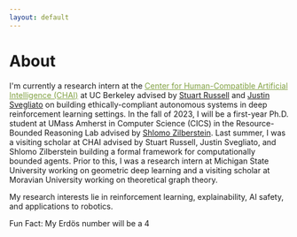 ```yaml
---
layout: default
---
```


# About

I'm currently a research intern at the <a href="https://humancompatible.ai/" style="color: rgb(129, 161, 66)">Center for Human-Compatible Artificial Intelligence (CHAI)</a> at UC Berkeley advised by [Stuart Russell](https://people.eecs.berkeley.edu/~russell) and [Justin Svegliato](https://justinsvegliato.com/) on building ethically-compliant autonomous systems in deep reinforcement learning settings. In the fall of 2023, I will be a first-year Ph.D. student at UMass Amherst in Computer Science (CICS) in the Resource-Bounded Reasoning Lab advised by [Shlomo Zilberstein](https://groups.cs.umass.edu/shlomo/). Last summer, I was a visiting scholar at CHAI advised by Stuart Russell, Justin Svegliato, and Shlomo Zilberstein building a formal framework for computationally bounded agents. Prior to this, I was a research intern at Michigan State University working on geometric deep learning and a visiting scholar at Moravian University working on theoretical graph theory.

My research interests lie in reinforcement learning, explainability, AI safety, and applications to robotics.

Fun Fact: My Erd&ouml;s number will be a 4

<!-- ### Inline styles and components
Text can be **bold**, _italic_, or ~~strikethrough~~.

[Link to another page](./another-page.html).

There should be whitespace between paragraphs.

There should be whitespace between paragraphs. We recommend including a README, or a file with information about your project. -->